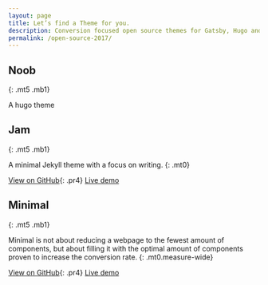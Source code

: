 ```yaml
---
layout: page
title: Let’s find a Theme for you.
description: Conversion focused open source themes for Gatsby, Hugo and Jekyll.
permalink: /open-source-2017/
---
```


## Noob
{: .mt5 .mb1}

A hugo theme

## Jam
{: .mt5 .mb1}

A minimal Jekyll theme with a focus on writing.
{: .mt0}

[View on GitHub](https://github.com/desiredpersona/jekyll-theme-jam){: .pr4}
[Live demo](https://desiredpersona.com)

## Minimal
{: .mt5 .mb1}

Minimal is not about reducing a webpage to the fewest amount of components, but about filling it with the optimal amount of components proven to increase the conversion rate.
{: .mt0.measure-wide}

[View on GitHub](https://github.com/desiredpersona/minimal-jekyll-theme){: .pr4}
[Live demo](https://desiredpersona.github.io/minimal-jekyll-theme/)